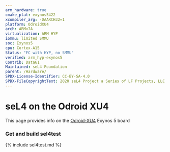 ```yaml
---
arm_hardware: true
cmake_plat: exynos5422
xcompiler_arg: -DAARCH32=1
platform: OdroidXU4
arch: ARMv7A
virtualization: ARM HYP
iommu: limited SMMU
soc: Exynos5
cpu: Cortex-A15
Status: "FC with HYP, no SMMU"
verified: arm_hyp-exynos5
Contrib: Data61
Maintained: seL4 Foundation
parent: /Hardware/
SPDX-License-Identifier: CC-BY-SA-4.0
SPDX-FileCopyrightText: 2020 seL4 Project a Series of LF Projects, LLC.
---
```


# seL4 on the Odroid XU4

This page provides info on the
[Odroid-XU4](https://www.hardkernel.com/shop/odroid-xu4-special-price/)
Exynos 5 board

### Get and build sel4test

{% include sel4test.md %}

